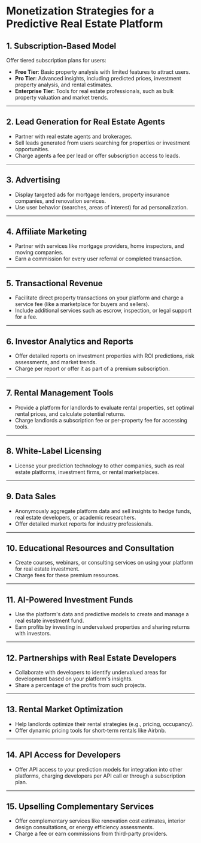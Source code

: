 # Monetization Strategies for a Predictive Real Estate Platform

## 1. Subscription-Based Model
Offer tiered subscription plans for users:
- **Free Tier**: Basic property analysis with limited features to attract users.
- **Pro Tier**: Advanced insights, including predicted prices, investment property analysis, and rental estimates.
- **Enterprise Tier**: Tools for real estate professionals, such as bulk property valuation and market trends.

---

## 2. Lead Generation for Real Estate Agents
- Partner with real estate agents and brokerages.
- Sell leads generated from users searching for properties or investment opportunities.
- Charge agents a fee per lead or offer subscription access to leads.

---

## 3. Advertising
- Display targeted ads for mortgage lenders, property insurance companies, and renovation services.
- Use user behavior (searches, areas of interest) for ad personalization.

---

## 4. Affiliate Marketing
- Partner with services like mortgage providers, home inspectors, and moving companies.
- Earn a commission for every user referral or completed transaction.

---

## 5. Transactional Revenue
- Facilitate direct property transactions on your platform and charge a service fee (like a marketplace for buyers and sellers).
- Include additional services such as escrow, inspection, or legal support for a fee.

---

## 6. Investor Analytics and Reports
- Offer detailed reports on investment properties with ROI predictions, risk assessments, and market trends.
- Charge per report or offer it as part of a premium subscription.

---

## 7. Rental Management Tools
- Provide a platform for landlords to evaluate rental properties, set optimal rental prices, and calculate potential returns.
- Charge landlords a subscription fee or per-property fee for accessing tools.

---

## 8. White-Label Licensing
- License your prediction technology to other companies, such as real estate platforms, investment firms, or rental marketplaces.

---

## 9. Data Sales
- Anonymously aggregate platform data and sell insights to hedge funds, real estate developers, or academic researchers.
- Offer detailed market reports for industry professionals.

---

## 10. Educational Resources and Consultation
- Create courses, webinars, or consulting services on using your platform for real estate investment.
- Charge fees for these premium resources.

---

## 11. AI-Powered Investment Funds
- Use the platform's data and predictive models to create and manage a real estate investment fund.
- Earn profits by investing in undervalued properties and sharing returns with investors.

---

## 12. Partnerships with Real Estate Developers
- Collaborate with developers to identify undervalued areas for development based on your platform's insights.
- Share a percentage of the profits from such projects.

---

## 13. Rental Market Optimization
- Help landlords optimize their rental strategies (e.g., pricing, occupancy).
- Offer dynamic pricing tools for short-term rentals like Airbnb.

---

## 14. API Access for Developers
- Offer API access to your prediction models for integration into other platforms, charging developers per API call or through a subscription plan.

---

## 15. Upselling Complementary Services
- Offer complementary services like renovation cost estimates, interior design consultations, or energy efficiency assessments.
- Charge a fee or earn commissions from third-party providers.
